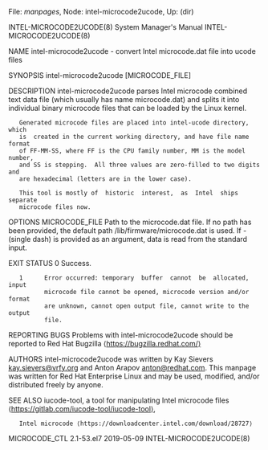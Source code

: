 File: *manpages*,  Node: intel-microcode2ucode,  Up: (dir)

INTEL-MICROCODE2UCODE(8)    System Manager's Manual   INTEL-MICROCODE2UCODE(8)



NAME
       intel-microcode2ucode  -  convert  Intel  microcode.dat file into ucode
       files

SYNOPSIS
       intel-microcode2ucode [MICROCODE_FILE]

DESCRIPTION
       intel-microcode2ucode parses Intel microcode combined  text  data  file
       (which  usually  has  name microcode.dat) and splits it into individual
       binary microcode files that can be loaded by the Linux kernel.

       Generated microcode files are placed into intel-ucode directory,  which
       is  created in the current working directory, and have file name format
       of FF-MM-SS, where FF is the CPU family number, MM is the model number,
       and SS is stepping.  All three values are zero-filled to two digits and
       are hexadecimal (letters are in the lower case).

       This tool is mostly of  historic  interest,  as  Intel  ships  separate
       microcode files now.

OPTIONS
       MICROCODE_FILE
              Path  to  the microcode.dat file.  If no path has been provided,
              the default path  /lib/firmware/microcode.dat  is  used.   If  -
              (single  dash) is provided as an argument, data is read from the
              standard input.

EXIT STATUS
       0      Success.

       1      Error occurred: temporary  buffer  cannot  be  allocated,  input
              microcode file cannot be opened, microcode version and/or format
              are unknown, cannot open output file, cannot write to the output
              file.

REPORTING BUGS
       Problems  with  intel-microcode2ucode  should  be  reported  to Red Hat
       Bugzilla ⟨https://bugzilla.redhat.com/⟩

AUTHORS
       intel-microcode2ucode was written by Kay Sievers <kay.sievers@vrfy.org>
       and  Anton Arapov <anton@redhat.com>.  This manpage was written for Red
       Hat Enterprise Linux and may  be  used,  modified,  and/or  distributed
       freely by anyone.

SEE ALSO
       iucode-tool,   a   tool   for   manipulating   Intel   microcode  files
       ⟨https://gitlab.com/iucode-tool/iucode-tool⟩,

       Intel microcode ⟨https://downloadcenter.intel.com/download/28727⟩



MICROCODE_CTL 2.1-53.el7          2019-05-09          INTEL-MICROCODE2UCODE(8)
